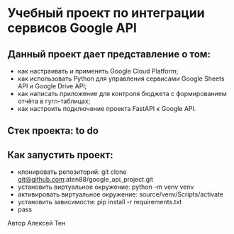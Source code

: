 # Учебный проект по интеграции сервисов Google API
## Данный проект дает представление о том:
  - как настраивать и применять Google Cloud Platform;
  - как использовать Python для управления сервисами Google Sheets API и Google Drive API;
  - как написать приложение для контроля бюджета с формированием отчёта в гугл-таблицах;
  - как настроить подключение проекта FastAPI к Google API.
## Стек проекта: to do
## Как запустить проект:
  - клонировать репозиторий: git clone git@github.com:aten88/google_api_project.git
  - установить виртуальное окружение: python -m venv venv
  - активировать виртуальное окружение: source/venv/Scripts/activate
  - установить зависимости: pip install -r requirements.txt
  - pass

Автор Алексей Тен
